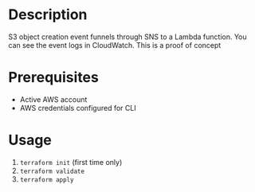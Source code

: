# Description
S3 object creation event funnels through SNS to a Lambda function. You can see the event logs in CloudWatch. This is a proof of concept

# Prerequisites
* Active AWS account
* AWS credentials configured for CLI

# Usage
1. `terraform init` (first time only)
2. `terraform validate`
3. `terraform apply`
